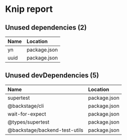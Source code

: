 # Knip report

## Unused dependencies (2)

| Name | Location     |
|:-----|:-------------|
| yn   | package.json |
| uuid | package.json |

## Unused devDependencies (5)

| Name                          | Location     |
|:------------------------------|:-------------|
| supertest                     | package.json |
| @backstage/cli                | package.json |
| wait-for-expect               | package.json |
| @types/supertest              | package.json |
| @backstage/backend-test-utils | package.json |

